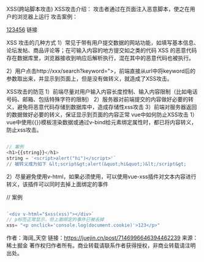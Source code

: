 XSS(跨站脚本攻击)
XSS攻击介绍：  攻击者通过在页面注入恶意脚本，使之在用户的浏览器上运行
攻击案例：
<div><script>alert('XSS')</script></div>
<a href="javascript:alert('XSS')">123456</a>
<a onclick='alert("xss攻击")'>链接</a>

XSS 攻击的几种方式
1）常见于带有用户提交数据的网站功能，如填写基本信息、论坛发帖、商品评论等；在可输入内容的地方提交如<script>alert('XSS')</script>之类的代码
XSS 的恶意代码存在数据库里，浏览器接收到响应后解析执行，混在其中的恶意代码也被执行。

2）用户点击http://xxx/search?keyword="><script>alert('XSS');</script>，前端直接从url中将keyword后的参数取出来，并显示到页面上，但是没有做转义，就造成了XSS攻击。

XSS攻击的防范
1）前端尽量对用户输入内容长度控制、输入内容限制（比如电话号码、邮箱、包括特殊字符的限制）
2）服务器对前端提交的内容做好必要的转义，避免将恶意代码存储到数据库中，造成存储性xss攻击
3）前端对服务器返回的数据做好必要的转义，保证显示到页面的内容正常
vue中如何防止XSS攻击
1）vue中使用{{}}模板渲染数据或通过v-bind给元素绑定属性时，都已将内容转义，防止xss攻击。
```js

// 案例
<h1>{{string}}</h1>
string = '<script>alert("hi")</script>'`
// 被转义成为如下 &lt;script&gt;alert(&quot;hi&quot;)&lt;/script&gt;
```

2）尽量避免使用v-html，如果必须使用，可以使用vue-xss插件对文本内容进行转义，该插件可以同时去掉上面绑定的事件

// 案例
```js

`<div v-html="$xss(xss)"></div>`
// p标签正常显示，但上面绑定的事件已被去掉
xss= "<p onclick='console.log(document.cookie)'>123</p>"
```


作者：海阔_天空
链接：https://juejin.cn/post/7146996646394462239
来源：稀土掘金
著作权归作者所有。商业转载请联系作者获得授权，非商业转载请注明出处。

